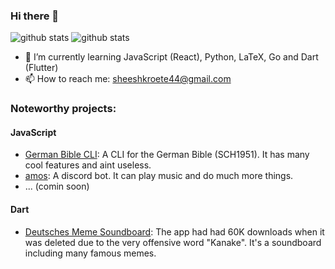 ### Hi there 👋
![github stats](https://github-readme-stats.vercel.app/api?username=Sheesher&hide=stars&count_private=true&show_icons=true&theme=dracula)
![github stats](https://github-readme-stats.vercel.app/api/top-langs/?username=Sheesher&layout=compact&theme=dracula)
<!--
**Sheesher/Sheesher** is a ✨ _special_ ✨ repository because its `README.md` (this file) appears on your GitHub profile.
- 🔭 I’m currently working on ...
-->
- 🌱 I’m currently learning JavaScript (React), Python, LaTeX, Go and Dart (Flutter)
- 📫 How to reach me: sheeshkroete44@gmail.com

### Noteworthy projects:
#### JavaScript
- [German Bible CLI](https://www.npmjs.com/package/german-bible-cli): A CLI for the German Bible (SCH1951). It has many cool features and aint useless.
- [amos](https://github.com/Sheesher/amos): A discord bot. It can play music and do much more things.
- ... (comin soon)

#### Dart
- [Deutsches Meme Soundboard](https://play.google.com/store/apps/details?id=club.ente.soundboard): The app had had 60K downloads when it was deleted due to the very offensive word "Kanake". It's a soundboard including many famous memes. 
